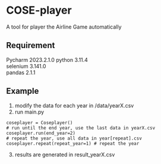 # COSE-player
A tool for player the Airline Game automatically

## Requirement
Pycharm 2023.2.1.0
python 3.11.4  
selenium 3.141.0  
pandas 2.1.1  

## Example
1. modify the data for each year in /data/yearX.csv
2. run main.py
```
coseplayer = Coseplayer()
# run until the end year, use the last data in yearX.csv
coseplayer.run(end_year=2)
# repeat the year, use all data in year[repeat].csv
coseplayer.repeat(repeat_year=1) # repeat the year
```
3. results are generated in result_yearX.csv

